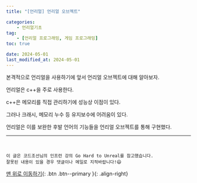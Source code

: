 ```yaml
---
title: "[언리얼] 언리얼 오브젝트"

categories: 
    - 언리얼기초
tag: 
    - [언리얼 프로그래밍, 게임 프로그래밍]
toc: true

date: 2024-05-01
last_modified_at: 2024-05-01
---
```


본격적으로 언리얼을 사용하기에 앞서 언리얼 오브젝트에 대해 알아보자.

언리얼은 c++을 주로 사용한다.

c++은 메모리를 직접 관리하기에 성능상 이점이 있다.

그러나 크래시, 메모리 누수 등 유지보수에 어려움이 있다.

언리얼은 이를 보완한 후발 언어의 기능들을 언리얼 오브젝트를 통해 구현했다.


***
<br>

    이 글은 코드조선님의 인프런 강의 Go Hard to Unreal를 참고했습니다.
    잘못된 내용이 있을 경우 댓글이나 메일로 지적바랍니다!😄

[맨 위로 이동하기](#){: .btn .btn--primary }{: .align-right}